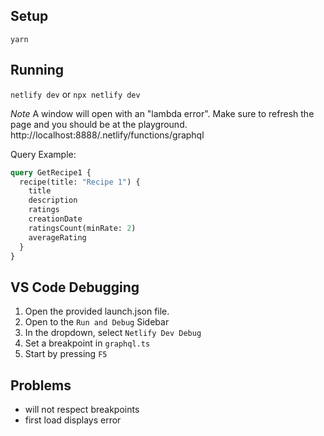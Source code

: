 ## Setup

`yarn`

## Running

`netlify dev`
or
`npx netlify dev`

_Note_
A window will open with an "lambda error". Make sure to refresh the page and you should be at the playground.
http://localhost:8888/.netlify/functions/graphql

Query Example:

```graphql
query GetRecipe1 {
  recipe(title: "Recipe 1") {
    title
    description
    ratings
    creationDate
    ratingsCount(minRate: 2)
    averageRating
  }
}
```

## VS Code Debugging

1. Open the provided launch.json file.
2. Open to the `Run and Debug` Sidebar
3. In the dropdown, select `Netlify Dev Debug`
4. Set a breakpoint in `graphql.ts`
5. Start by pressing `F5`

## Problems

- will not respect breakpoints
- first load displays error
